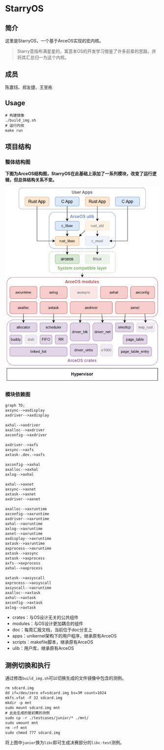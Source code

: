 # StarryOS

## 简介

这里是StarryOS，一个基于ArceOS实现的宏内核。

> Starry意指布满星星的，寓意本OS的开发学习借鉴了许多前辈的思路，并将其汇总归一为这个内核。

## 成员

陈嘉钰、郑友捷、王昱栋

## Usage

```shell
# 构建镜像
./build_img.sh
# 运行内核
make run
```

## 项目结构

### 整体结构图

**下图为ArceOS结构图，StarryOS在此基础上添加了一系列模块，改变了运行逻辑，但总体结构关系不变。**

![](https://raw.githubusercontent.com/Azure-stars/Figure-Bed/main/ArceOS.png)

### 模块依赖图

```mermaid
graph TD;
axsync-->axdisplay
axdriver-->axdisplay

axhal-->axdriver
axalloc-->axdriver
axconfig-->axdriver

axdriver-->axfs
axsync-->axfs
axtask-.dev.->axfs

axconfig-->axhal
axalloc-->axhal
axlog-->axhal

axhal-->axnet
axsync-->axnet
axtask-->axnet
axdriver-->axnet

axalloc-->axruntime
axconfig-->axruntime
axdriver-->axruntime
axhal-->axruntime
axlog-->axruntime
axnet-->axruntime
axdisplay-->axruntime
axtask-->axruntime
axprocess-->axruntime
axtask-->axsync
axtask-->axprocess
axfs-->axprocess
axhal-->axprocess

axtask-->axsyscall
axprocess-->axsyscall
axsyscall-->axruntime
axalloc-->axtask
axhal-->axtask
axconfig-->axtask
axlog-->axtask
```

* crates：与OS设计无关的公共组件
* modules：与OS设计更加耦合的组件
* doc：每周汇报文档，当前位于doc分支上
* apps：unikernel架构下的用户程序，继承原有ArceOS
* scripts：makefile脚本，继承原有ArceOS
* ulib：用户库，继承原有ArceOS



## 测例切换和执行

通过修改`build_img.sh`可以切换生成的文件镜像中包含的测例。

```shell
rm sdcard.img
dd if=/dev/zero of=sdcard.img bs=3M count=1024
mkfs.vfat -F 32 sdcard.img
mkdir -p mnt
sudo mount sdcard.img mnt
# 此处生成的是初赛的测例
sudo cp -r ./testcases/junior/* ./mnt/
sudo umount mnt
rm -rf mnt
sudo chmod 777 sdcard.img
```

将上图中`junior`换为`libc`即可生成决赛部分的`libc-test`测例。
